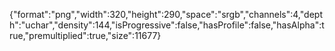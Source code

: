 {"format":"png","width":320,"height":290,"space":"srgb","channels":4,"depth":"uchar","density":144,"isProgressive":false,"hasProfile":false,"hasAlpha":true,"premultiplied":true,"size":11677}